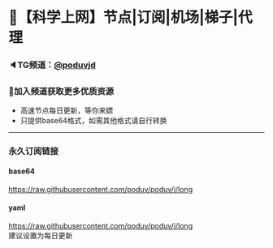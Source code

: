 # 🚀【科学上网】节点|订阅|机场|梯子|代理
### 🔈TG频道：[@poduvjd](https://t.me/poduvjd/) 
### 🔔加入频道获取更多优质资源  
- 高速节点每日更新，等你来嫖  
- 只提供base64格式，如需其他格式请自行转换  
***  
### 永久订阅链接  
#### base64
https://raw.githubusercontent.com/poduv/poduv/i/long  

#### yaml
https://raw.githubusercontent.com/poduv/poduv/i/long  
建议设置为每日更新  
